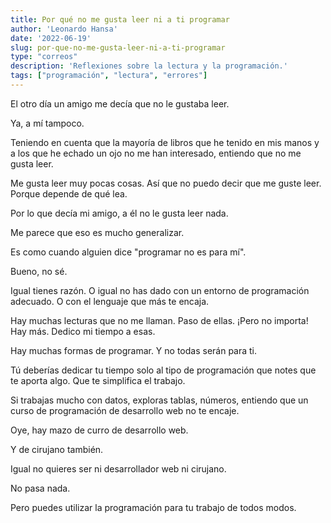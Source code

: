 ```yaml
---
title: Por qué no me gusta leer ni a ti programar
author: 'Leonardo Hansa'
date: '2022-06-19'
slug: por-que-no-me-gusta-leer-ni-a-ti-programar
type: "correos"
description: 'Reflexiones sobre la lectura y la programación.'
tags: ["programación", "lectura", "errores"]
---
```



El otro día un amigo me decía que no le gustaba leer.

Ya, a mí tampoco.

Teniendo en cuenta que la mayoría de libros que he tenido en mis manos y a los que he echado un ojo no me han interesado, entiendo que no me gusta leer.

Me gusta leer muy pocas cosas. Así que no puedo decir que me guste leer. Porque depende de qué lea.

Por lo que decía mi amigo, a él no le gusta leer nada.


Me parece que eso es mucho generalizar.

Es como cuando alguien dice "programar no es para mí".

Bueno, no sé.

Igual tienes razón. O igual no has dado con un entorno de programación adecuado. O con el lenguaje que más te encaja.

Hay muchas lecturas que no me llaman. Paso de ellas. ¡Pero no importa! Hay más. Dedico mi tiempo a esas.


Hay muchas formas de programar. Y no todas serán para ti.

Tú deberías dedicar tu tiempo solo al tipo de programación que notes que te aporta algo. Que te simplifica el trabajo.


Si trabajas mucho con datos, exploras tablas, números, entiendo que un curso de programación de desarrollo web no te encaje.

Oye, hay mazo de curro de desarrollo web.

Y de cirujano también.

Igual no quieres ser ni desarrollador web ni cirujano.

No pasa nada.

Pero puedes utilizar la programación para tu trabajo de todos modos.

